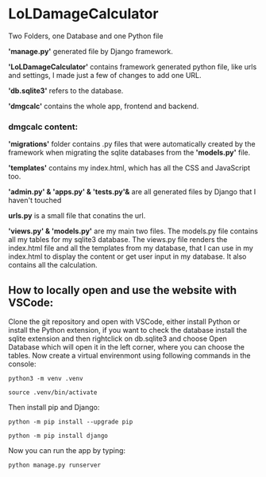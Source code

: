 # LoLDamageCalculator

Two Folders, one Database and one Python file


**'manage.py'** generated file by Django framework.

**'LoLDamageCalculator'** contains framework generated python file, like urls and settings, I made just a few of changes to add one URL.

**'db.sqlite3'** refers to the database.

**'dmgcalc'** contains the whole app, frontend and backend.

### dmgcalc content:

**'migrations'** folder contains .py files that were automatically created by the framework when migrating the sqlite databases from the
**'models.py'** file.

**'templates'** contains my index.html, which has all the CSS and JavaScript too.

**'admin.py' & 'apps.py' & 'tests.py'&** are all generated files by Django that I haven't touched

**urls.py** is a small file that conatins the url.

**'views.py' & 'models.py'** are my main two files. The models.py file contains all my tables for my sqlite3 database. The views.py file renders the index.html file and all the templates from my database, that I can use in my index.html to display the content or get user input in my database. It also contains all the calculation.

## How to locally open and use the website with VSCode:
Clone the git repository and open with VSCode, either install Python or install the Python extension, if you want to check the database install the sqlite extension and then rightclick on db.sqlite3 and choose Open Database which will open it in the left corner, where you can choose the tables. Now create a virtual envirenmont using following commands in the console:
```
python3 -m venv .venv
```
```
source .venv/bin/activate
```
Then install pip and Django:
```
python -m pip install --upgrade pip
```
```
python -m pip install django
```
Now you can run the app by typing:
```
python manage.py runserver
